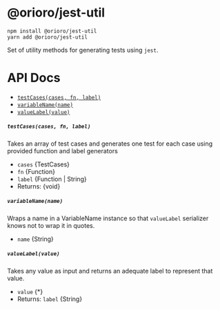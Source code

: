 # @orioro/jest-util

```
npm install @orioro/jest-util
yarn add @orioro/jest-util
```

Set of utility methods for generating tests using `jest`.

# API Docs

- [`testCases(cases, fn, label)`](#testcasescases-fn-label)
- [`variableName(name)`](#variablenamename)
- [`valueLabel(value)`](#valuelabelvalue)

##### `testCases(cases, fn, label)`

Takes an array of test cases and generates one test for
each case using provided function and label generators

- `cases` {TestCases}
- `fn` {Function}
- `label` {Function | String}
- Returns: {void} 

##### `variableName(name)`

Wraps a name in a VariableName instance so that `valueLabel` serializer
knows not to wrap it in quotes.

- `name` {String}

##### `valueLabel(value)`

Takes any value as input and returns an adequate label to represent
that value.

- `value` {*}
- Returns: `label` {String}
